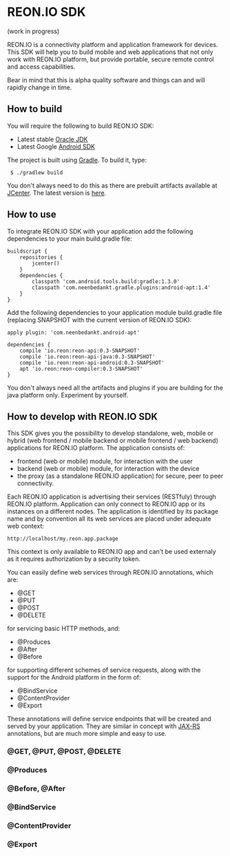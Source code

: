 # REON.IO SDK

(work in progress)

REON.IO is a connectivity platform and application framework for devices. This SDK will help you to build
mobile and web applications that not only work with REON.IO platform, but provide portable, secure remote
control and access capabilities.

Bear in mind that this is alpha quality software and things can and will rapidly change in time.

## How to build

You will require the following to build REON.IO SDK:
* Latest stable [Oracle JDK](http://www.oracle.com/technetwork/java/)
* Latest Google [Android SDK](http://developer.android.com/sdk)

The project is built using [Gradle](http://gradle.org/). To build it, type:

```
 $ ./gradlew build
```

You don't always need to do this as there are prebuilt artifacts available at
[JCenter](http://bintray.com/bintray/jcenter). The latest version is
[here](http://bintray.com/reon-io/reon-sdk/reon-sdk/view).

## How to use

To integrate REON.IO SDK with your application add the following dependencies to your main build.gradle file:

```
buildscript {
	repositories {
		jcenter()
	}
	dependencies {
		classpath 'com.android.tools.build:gradle:1.3.0'
		classpath 'com.neenbedankt.gradle.plugins:android-apt:1.4'
	}
}
```

Add the following dependencies to your application module build.gradle file (replacing SNAPSHOT with the
current version of REON.IO SDK):

```
apply plugin: 'com.neenbedankt.android-apt'

dependencies {
	compile 'io.reon:reon-api:0.3-SNAPSHOT'
	compile 'io.reon:reon-api-java:0.3-SNAPSHOT'
	compile 'io.reon:reon-api-android:0.3-SNAPSHOT'
	apt 'io.reon:reon-compiler:0.3-SNAPSHOT'
}
```

You don't always need all the artifacts and plugins if you are building for the java platform only. Experiment
by yourself.

## How to develop with REON.IO SDK

This SDK gives you the possibility to develop standalone, web, mobile or hybrid (web frontend / mobile backend
or mobile frontend / web backend) applications for REON.IO platform. The application consists of:
* frontend (web or mobile) module, for interaction with the user
* backend (web or mobile) module, for interaction with the device
* the proxy (as a standalone REON.IO application) for secure, peer to peer connectivity.

Each REON.IO application is advertising their services (RESTfuly) through REON.IO platform. Application can
only connect to REON.IO app or its instances on a different nodes. The application is identified by its
package name and by convention all its web services are placed under adequate web context:

```
http://localhost/my.reon.app.package
```

This context is only available to REON.IO app and can't be used externaly as it requires authorization by
a security token.

You can easily define web services through REON.IO annotations, which are:
* @GET
* @PUT
* @POST
* @DELETE

for servicing basic HTTP methods, and:

* @Produces
* @After
* @Before

for supporting different schemes of service requests, along with the support for the Android platform in the
form of:

* @BindService
* @ContentProvider
* @Export

These annotations will define service endpoints that will be created and served by your application. They are
similar in concept with [JAX-RS](http://en.wikipedia.org/wiki/Java_API_for_RESTful_Web_Services) annotations,
but are much more simple and easy to use.

### @GET, @PUT, @POST, @DELETE

### @Produces

### @Before, @After

### @BindService

### @ContentProvider

### @Export
